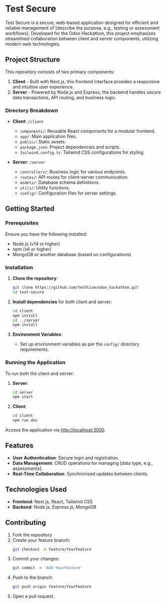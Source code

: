
# Test Secure

Test Secure is a secure, web-based application designed for efficient and reliable management of [describe the purpose, e.g., testing or assessment workflows]. Developed for the Odoo Hackathon, this project emphasizes streamlined collaboration between client and server components, utilizing modern web technologies.

## Project Structure

This repository consists of two primary components:

1. **Client** - Built with Next.js, this frontend interface provides a responsive and intuitive user experience.
2. **Server** - Powered by Node.js and Express, the backend handles secure data transactions, API routing, and business logic.

### Directory Breakdown

- **Client**: `/client`
  - `components/`: Reusable React components for a modular frontend.
  - `app/`: Main application files.
  - `public/`: Static assets.
  - `package.json`: Project dependencies and scripts.
  - `tailwind.config.ts`: Tailwind CSS configurations for styling.

- **Server**: `/server`
  - `controllers/`: Business logic for various endpoints.
  - `routes/`: API routes for client-server communication.
  - `models/`: Database schema definitions.
  - `utils/`: Utility functions.
  - `config/`: Configuration files for server settings.

## Getting Started

### Prerequisites

Ensure you have the following installed:

- Node.js (v14 or higher)
- npm (v6 or higher)
- MongoDB or another database (based on configurations)

### Installation

1. **Clone the repository**:
   ```bash
   git clone https://github.com/techlism/odoo_hackathon.git
   cd test-secure
   ```

2. **Install dependencies** for both client and server:
   ```bash
   cd client
   npm install
   cd ../server
   npm install
   ```

3. **Environment Variables**:
   - Set up environment variables as per the `config/` directory requirements.

### Running the Application

To run both the client and server:

1. **Server**:
   ```bash
   cd server
   npm start
   ```

2. **Client**:
   ```bash
   cd client
   npm run dev
   ```

Access the application via [http://localhost:3000](http://localhost:3000).

## Features

- **User Authentication**: Secure login and registration.
- **Data Management**: CRUD operations for managing [data type, e.g., assessments].
- **Real-Time Collaboration**: Synchronized updates between clients.

## Technologies Used

- **Frontend**: Next.js, React, Tailwind CSS
- **Backend**: Node.js, Express.js, MongoDB

## Contributing

1. Fork the repository
2. Create your feature branch:
   ```bash
   git checkout -b feature/YourFeature
   ```
3. Commit your changes:
   ```bash
   git commit -m 'Add YourFeature'
   ```
4. Push to the branch:
   ```bash
   git push origin feature/YourFeature
   ```
5. Open a pull request.
